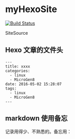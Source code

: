 # myHexoSite

[![Build Status](https://travis-ci.org/wangwanqiang/myHexoSite.svg?branch=master)](https://travis-ci.org/wangwanqiang/myHexoSite)

SiteSource

## Hexo 文章的文件头

```
---
title: xxxx
categories:
  - linux
  - MicroGen8
date: 2016-05-02 15:28:07
tags:
  - linux
  - MicroGen8
---
```

## markdown 使用备忘

记录用得少、不熟悉的。备忘用：


